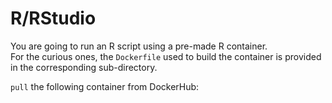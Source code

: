 # R/RStudio

You are going to run an R script using a pre-made R container.  
For the curious ones, the `Dockerfile` used to build the container is provided in the corresponding sub-directory.

`pull` the following container from DockerHub: 
